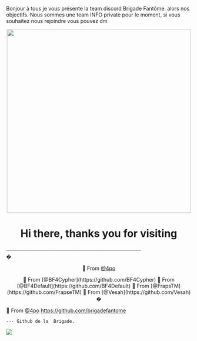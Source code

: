 Bonjour à tous je vous présente la team discord Brigade Fantôme.
alors nos objectifs.
Nous sommes une team INFO private pour le moment, si vous souhaitez nous rejoindre vous pouvez dm

<p align="center"><img src="https://64.media.tumblr.com/2350f50437f89d6a3327b5f44d80d33c/ed4bcc2fbb22d0a3-5b/s540x810/fcf58de2b1cc03bb8f73556382a9f10d7f5b95cb.gif" width="500"> 

<p align="center">
<h1 align="center">Hi there, thanks you for visiting</h1>

─────────────────────────────────────
<br>
�<p align="center">
🔎 From [@4po](https://github.com/4po)
<p align="center">
🔎 From [@BF4Cypher](https://github.com/BF4Cypher)
🔎 From [@BF4Default](https://github.com/BF4Default)
🔎 From [@FrapsTM](https://github.com/FrapseTM)
🔎 From [@Vesah](https://github.com/Vesah)
�


🔎 From [@4po](https://github.com/4po)
</a>
https://github.com/brigadefantome

    --- Github de la  Brigade.

<a href="https://discord.gg/brigadefantome">
         <img src="https://img.shields.io/website?color=8136CA&down_color=brigadefantome&down_message=brigadefantome&label=DISCORD&logo=prophecy&logoColor=black&style=for-the-badge&up_color=brigade-fantome&up_message=DISCORD.GG%2Fbrigadefantome&url=https%3A%2F%2Fdiscord.gg%brigadefantome">
         </a>
